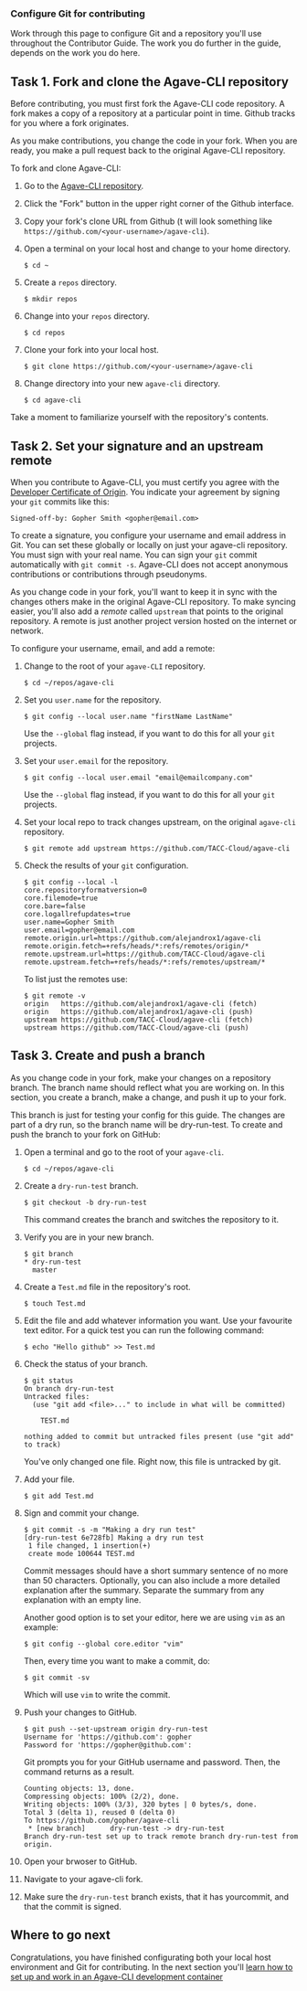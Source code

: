 ### Configure Git for contributing

Work through this page to configure Git and a repository you'll use throughout
the Contributor Guide.
The work you do further in the guide, depends on the work you do here.

## Task 1. Fork and clone the Agave-CLI repository

Before contributing, you must first fork the Agave-CLI code repository.
A fork makes a copy of a repository at a particular point in time.
Github tracks for you where a fork originates.

As you make contributions, you change the code in your fork.
When you are ready, you make a pull request back to the original Agave-CLI
repository.

To fork and clone Agave-CLI:
1. Go to the [Agave-CLI repository](https://github.com/TACC-Cloud/agave-cli).

2. Click the "Fork" button in the upper right corner of the Github interface.

3. Copy your fork's clone URL from Github (t will look something like 
`https://github.com/<your-username>/agave-cli`).

4. Open a terminal on your local host and change to your home directory.
   ```
   $ cd ~
   ```

5. Create a `repos` directory.
   ```
   $ mkdir repos
   ```

6. Change into your `repos` directory.
   ```
   $ cd repos
   ```

7. Clone your fork into your local host.
   ```
   $ git clone https://github.com/<your-username>/agave-cli
   ```

8. Change directory into your new `agave-cli` directory.
   ```
   $ cd agave-cli
   ```

Take a moment to familiarize yourself with the repository's contents.


## Task 2. Set your signature and an upstream remote

When you contribute to Agave-CLI, you must certify you agree with the [Developer
Certificate of Origin](https://developercertificate.org/).
You indicate your agreement by signing your `git` commits like this:
```
Signed-off-by: Gopher Smith <gopher@email.com>
```

To create a signature, you configure your username and email address in Git.
You can set these globally or locally on just your agave-cli repository.
You must sign with your real name.
You can sign your `git` commit automatically with `git commit -s`. 
Agave-CLI does not accept anonymous contributions or contributions through
pseudonyms.

As you change code in your fork, you'll want to keep it in sync with the
changes others make in the original Agave-CLI repository.
To make syncing easier, you'll also add a _remote_ called `upstream` that
points to the original repository. 
A remote is just another project version hosted on the internet or network.

To configure your username, email, and add a remote:
1. Change to the root of your `agave-CLI` repository.
   ```
   $ cd ~/repos/agave-cli
   ```

2. Set you `user.name` for the repository.
   ```
   $ git config --local user.name "firstName LastName"
   ```
   Use the `--global` flag instead, if you want to do this for all your `git`
   projects.

3. Set your `user.email` for the repository.
   ```
   $ git config --local user.email "email@emailcompany.com"
   ```
   Use the `--global` flag instead, if you want to do this for all your `git`
   projects.

4. Set your local repo to track changes upstream, on the original `agave-cli`
   repository.
   ```
   $ git remote add upstream https://github.com/TACC-Cloud/agave-cli
   ```

5. Check the results of your `git` configuration.
   ```
   $ git config --local -l
   core.repositoryformatversion=0
   core.filemode=true
   core.bare=false
   core.logallrefupdates=true
   user.name=Gopher Smith
   user.email=gopher@email.com
   remote.origin.url=https://github.com/alejandrox1/agave-cli
   remote.origin.fetch=+refs/heads/*:refs/remotes/origin/*
   remote.upstream.url=https://github.com/TACC-Cloud/agave-cli
   remote.upstream.fetch=+refs/heads/*:refs/remotes/upstream/*
   ```

   To list just the remotes use:
   ```
   $ git remote -v
   origin	https://github.com/alejandrox1/agave-cli (fetch)
   origin	https://github.com/alejandrox1/agave-cli (push)
   upstream https://github.com/TACC-Cloud/agave-cli (fetch)
   upstream https://github.com/TACC-Cloud/agave-cli (push)
   ```

## Task 3. Create and push a branch

As you change code in your fork, make your changes on a repository branch.
The branch name should reflect what you are working on.
In this section, you create a branch, make a change, and push it up to your fork.

This branch is just for testing your config for this guide.
The changes are part of a dry run, so the branch name will be dry-run-test.
To create and push the branch to your fork on GitHub:

1. Open a terminal and go to the root of your `agave-cli`.
   ```
   $ cd ~/repos/agave-cli
   ```

2. Create a `dry-run-test` branch.
   ```
   $ git checkout -b dry-run-test
   ```
   This command creates the branch and switches the repository to it.

3. Verify you are in your new branch.
   ```
   $ git branch
   * dry-run-test
     master
   ```

4. Create a `Test.md` file in the repository's root.
   ```
   $ touch Test.md
   ```

5. Edit the file and add whatever information you want. Use your favourite text
   editor. For a quick test you can run the following command:
   ```
   $ echo "Hello github" >> Test.md
   ```

6. Check the status of your branch.
   ```
   $ git status
   On branch dry-run-test
   Untracked files:
     (use "git add <file>..." to include in what will be committed)

       TEST.md

   nothing added to commit but untracked files present (use "git add" to track)
   ```
   You've only changed one file. Right now, this file is untracked by git.

7. Add your file.
   ```
   $ git add Test.md
   ```

8. Sign and commit your change.
   ```
   $ git commit -s -m "Making a dry run test"
   [dry-run-test 6e728fb] Making a dry run test
    1 file changed, 1 insertion(+)
    create mode 100644 TEST.md
   ```
   Commit messages should have a short summary sentence of no more than 50
   characters. Optionally, you can also include a more detailed explanation
   after the summary. Separate the summary from any explanation with an empty
   line.

   Another good option is to set your editor, here we are using `vim` as an
   example:
   ```
   $ git config --global core.editor "vim"
   ```
   Then, every time you want to make a commit, do:
   ```
   $ git commit -sv
   ```
   Which will use `vim` to write the commit.

9. Push your changes to GitHub.
   ```
   $ git push --set-upstream origin dry-run-test
   Username for 'https://github.com': gopher
   Password for 'https://gopher@github.com':
   ```
   Git prompts you for your GitHub username and password.
   Then, the command returns as a result.
   ```
   Counting objects: 13, done.
   Compressing objects: 100% (2/2), done.
   Writing objects: 100% (3/3), 320 bytes | 0 bytes/s, done.
   Total 3 (delta 1), reused 0 (delta 0)
   To https://github.com/gopher/agave-cli
    * [new branch]      dry-run-test -> dry-run-test
   Branch dry-run-test set up to track remote branch dry-run-test from origin.
   ```

11. Open your brwoser to GitHub.

12. Navigate to your agave-cli fork.

13. Make sure the `dry-run-test` branch exists, that it has yourcommit, and
    that the commit is signed.

## Where to go next
Congratulations, you have finished configurating both your local host
environment and Git for contributing.
In the next section you'll [learn how to set up and work in an Agave-CLI development container](set-up-dev-end.md)
